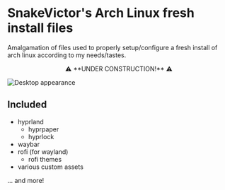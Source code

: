 
# SnakeVictor's Arch Linux fresh install files

Amalgamation of files used to properly setup/configure a fresh install of arch linux according to my needs/tastes.

<p align="center"> ⚠️ **UNDER CONSTRUCTION!** ⚠️ </p>

![Desktop appearance](https://i.imgur.com/HXxEKhD.png)

## Included
- hyprland
  - hyprpaper
  - hyprlock
- waybar
- rofi (for wayland)
  - rofi themes
- various custom assets
  
... and more!
